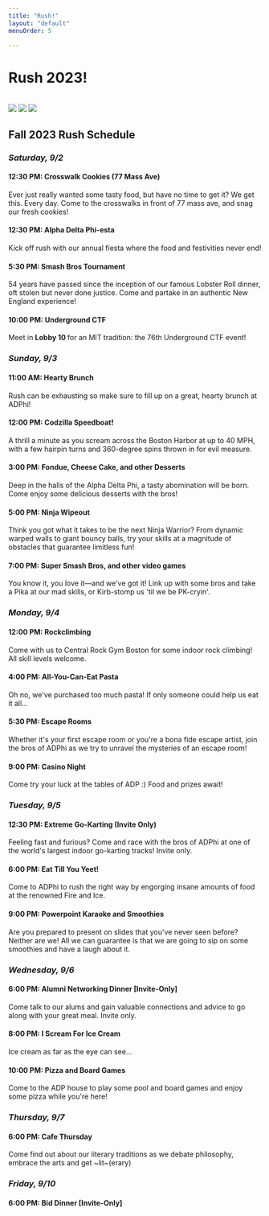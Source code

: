 ```yaml
---
title: "Rush!"
layout: "default"
menuOrder: 5

---
```

<div class="content container">

<h1>Rush 2023!</h1>
<br />

<img src="/images/rush_schedules/Fall2023.png">
<img src ="/images/rush_schedules/rushcardfrontFA23-1.png">
<img src ="/images/rush_schedules/rushcardfrontFA23-2.png">
<!--<img src="/images/rush_schedules/Fall2021card.png">-->

<h2> Fall 2023 Rush Schedule </h2>

<h3> <i> Saturday, 9/2 </i> </h3>

<h4> 12:30 PM: Crosswalk Cookies (77 Mass Ave) </h4>
Ever just really wanted some tasty food, but have no time to get it? We get this. Every day. Come to the crosswalks in front of 77 mass ave, and snag our fresh cookies!

<h4> 12:30 PM: Alpha Delta Phi-esta </h4>
Kick off rush with our annual fiesta where the food and festivities never end! 

<h4> 5:30 PM: Smash Bros Tournament </h4>
54 years have passed since the inception of our famous Lobster Roll dinner, oft stolen but never done justice. Come and partake in an authentic New England experience!

<h4> 10:00 PM: Underground CTF</h4>
Meet in <b> Lobby 10 </b> for an MIT tradition: the 76th Underground CTF event!

<h3> <i> Sunday, 9/3 </i> </h3>

<h4> 11:00 AM: Hearty Brunch </h4>
Rush can be exhausting so make sure to fill up on a great, hearty brunch at ADPhi!

<h4> 12:00 PM: Codzilla Speedboat! </h4>
A thrill a minute as you scream across the Boston Harbor at up to 40 MPH, with a few hairpin turns and 360-degree spins thrown in for evil measure.

<h4> 3:00 PM: Fondue, Cheese Cake, and other Desserts</h4>
Deep in the halls of the Alpha Delta Phi, a tasty abomination will be born. Come enjoy some delicious desserts with the bros!

<h4> 5:00 PM: Ninja Wipeout</h4>
Think you got what it takes to be the next Ninja Warrior? From dynamic warped walls to giant bouncy balls, try your skills at a magnitude of obstacles that guarantee limitless fun!

<h4> 7:00 PM: Super Smash Bros, and other video games</h4>
You know it, you love it—and we've got it! Link up with some bros and take a Pika at our mad skills, or Kirb-stomp us 'til we be PK-cryin'.

<h3> <i> Monday, 9/4 </i> </h3>

<h4> 12:00 PM: Rockclimbing </h4>
Come with us to Central Rock Gym Boston for some indoor rock climbing! All skill levels welcome.

<h4> 4:00 PM: All-You-Can-Eat Pasta</h4>
Oh no, we've purchased too much pasta! If only someone could help us eat it all...

<h4> 5:30 PM: Escape Rooms</h4>
Whether it's your first escape room or you're a bona fide escape artist, join the bros of ADPhi as we try to unravel the mysteries of an escape room!

<h4> 9:00 PM: Casino Night</h4>
Come try your luck at the tables of ADP :) Food and prizes await!

<h3> <i> Tuesday, 9/5 </i> </h3>

<h4> 12:30 PM: Extreme Go-Karting (Invite Only) </h4>
Feeling fast and furious? Come and race with the bros of ADPhi at one of the world's largest indoor go-karting tracks! Invite only.

<h4> 6:00 PM: Eat Till You Yeet!</h4>
Come to ADPhi to rush the right way by engorging insane amounts of food at the renowned Fire and Ice.

<h4> 9:00 PM: Powerpoint Karaoke and Smoothies</h4>
Are you prepared to present on slides that you've never seen before? Neither are we! All we can guarantee is that we are going to sip on some smoothies and have a laugh about it.

<h3> <i> Wednesday, 9/6 </i> </h3>

<h4> 6:00 PM: Alumni Networking Dinner [Invite-Only] </h4>
Come talk to our alums and gain valuable connections and advice to go along with your great meal. Invite only.

<h4> 8:00 PM: I Scream For Ice Cream </h4>
Ice cream as far as the eye can see...

<h4> 10:00 PM: Pizza and Board Games </h4>
Come to the ADP house to play some pool and board games and enjoy some pizza while you're here!

<h3> <i> Thursday, 9/7 </i> </h3>

<h4> 6:00 PM: Cafe Thursday </h4>
Come find out about our literary traditions as we debate philosophy, embrace the arts and get ~lit~(erary)

<h3> <i> Friday, 9/10 </i> </h3>

<h4> 6:00 PM: Bid Dinner [Invite-Only]</h4>

<br />
<br />

</div>
